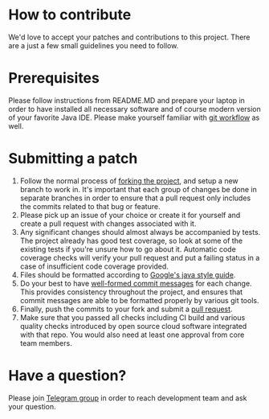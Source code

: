 # How to contribute
We'd love to accept your patches and contributions to this project. There are a just a few small guidelines you need to follow.

# Prerequisites
Please follow instructions from README.MD and prepare your laptop in order to have installed all necessary software and of course modern version of your favorite Java IDE. Please make yourself familiar with [git workflow](https://www.atlassian.com/git/tutorials/comparing-workflows/gitflow-workflow) as well.

# Submitting a patch
1. Follow the normal process of [forking the project](https://help.github.com/articles/fork-a-repo), and setup a new branch to work in. It's important that each group of changes be done in separate branches in order to ensure that a pull request only includes the commits related to that bug or feature.
2. Please pick up an issue of your choice or create it for yourself and create a pull request with changes associated with it.
3. Any significant changes should almost always be accompanied by tests. The project already has good test coverage, so look at some of the existing tests if you're unsure how to go about it. Automatic code coverage checks will verify your pull request and put a failing status in a case of insufficient code coverage provided.
4. Files should be formatted according to [Google's java style guide](https://google.github.io/styleguide/javaguide.html).
5. Do your best to have [well-formed commit messages](http://tbaggery.com/2008/04/19/a-note-about-git-commit-messages.html) for each change. This provides consistency throughout the project, and ensures that commit messages are able to be formatted properly by various git tools.
6. Finally, push the commits to your fork and submit a [pull request](https://help.github.com/articles/creating-a-pull-request).
7. Make sure that you passed all checks including CI build and various quality checks introduced by open source cloud software integrated with that repo. You would also need at least one approval from core team members.

# Have a question?
Please join [Telegram group](https://t.me/fj310ee6chat) in order to reach development team and ask your question.